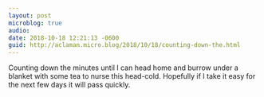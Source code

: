 ```yaml
---
layout: post
microblog: true
audio: 
date: 2018-10-18 12:21:13 -0600
guid: http://aclaman.micro.blog/2018/10/18/counting-down-the.html
---
```

Counting down the minutes until I can head home and burrow under a blanket with some tea to nurse this head-cold. Hopefully if I take it easy for the next few days it will pass quickly.
